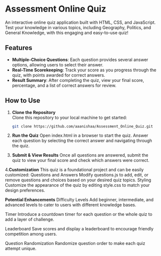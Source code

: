 # Assessment Online Quiz

An interactive online quiz application built with HTML, CSS, and JavaScript. Test your knowledge in various topics, including Geography, Politics, and General Knowledge, with this engaging and easy-to-use quiz!

## Features

- **Multiple-Choice Questions**: Each question provides several answer options, allowing users to select their answer.
- **Real-Time Scorekeeping**: Track your score as you progress through the quiz, with points awarded for correct answers.
- **Result Summary**: After completing the quiz, view your final score, percentage, and a list of correct answers for review.

## How to Use

1. **Clone the Repository**  
   Clone this repository to your local machine to get started:

   ```bash
   git clone https://github.com/aaanishaa/Assessment_Online_Quiz.git

2. **Run the Quiz**
Open index.html in a browser to start the quiz. Answer each question by selecting the correct answer and navigating through the quiz.

3. **Submit & View Results**
Once all questions are answered, submit the quiz to view your final score and check which answers were correct.

4.**Customization**
This quiz is a foundational project and can be easily customized:
Questions and Answers
Modify questions.js to add, edit, or remove questions and choices based on your desired quiz topics.
Styling
Customize the appearance of the quiz by editing style.css to match your design preferences.

**Potential Enhancements**
Difficulty Levels
Add beginner, intermediate, and advanced levels to cater to users with different knowledge bases.

Timer
Introduce a countdown timer for each question or the whole quiz to add a layer of challenge.

Leaderboard
Save scores and display a leaderboard to encourage friendly competition among users.

Question Randomization
Randomize question order to make each quiz attempt unique.